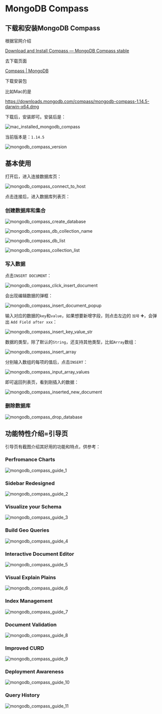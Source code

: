 # MongoDB Compass

## 下载和安装MongoDB Compass

根据官网介绍

[Download and Install Compass — MongoDB Compass stable](https://docs.mongodb.com/compass/master/install/)

去下载页面

[Compass | MongoDB](https://www.mongodb.com/products/compass)

下载安装包

比如Mac的是

https://downloads.mongodb.com/compass/mongodb-compass-1.14.5-darwin-x64.dmg

下载后，安装即可。安装后是：

![mac_installed_mongodb_compass](../../../assets/img/mac_installed_mongodb_compass.png)

当前版本是：`1.14.5`

![mongodb_compass_version](../../../assets/img/mongodb_compass_version.png)

## 基本使用

打开后，进入连接数据库页：

![mongodb_compass_connect_to_host](../../../assets/img/mongodb_compass_connect_to_host.png)

点击连接后，进入数据库列表页：

### 创建数据库和集合

![mongodb_compass_create_database](../../../assets/img/mongodb_compass_create_database.png)

![mongodb_compass_db_collection_name](../../../assets/img/mongodb_compass_db_collection_name.png)

![mongodb_compass_db_list](../../../assets/img/mongodb_compass_db_list.png)

![mongodb_compass_collection_list](../../../assets/img/mongodb_compass_collection_list.png)

### 写入数据

点击`INSERT DOCUMENT`：

![mongodb_compass_click_insert_document](../../../assets/img/mongodb_compass_click_insert_document.png)

会出现编辑数据的弹框：

![mongodb_compass_insert_document_popup](../../../assets/img/mongodb_compass_insert_document_popup.png)

输入对应的数据的`key`和`value`，如果想要新增字段，则点击左边的 `加号` ➕，会弹出 `Add Field after xxx`：

![mongodb_compass_insert_key_value_str](../../../assets/img/mongodb_compass_insert_key_value_str.png)

数据的类型，除了默认的`String`，还支持其他类型，比如`Array`数组：

![mongodb_compass_insert_array](../../../assets/img/mongodb_compass_insert_array.png)

分别输入数组的每项的值后，点击`INSERT`：

![mongodb_compass_input_array_values](../../../assets/img/mongodb_compass_input_array_values.png)

即可返回列表页，看到刚插入的数据：

![mongodb_compass_inserted_new_document](../../../assets/img/mongodb_compass_inserted_new_document.png)

### 删除数据库

![mongodb_compass_drop_database](../../../assets/img/mongodb_compass_drop_database.png)

## 功能特性介绍=引导页

引导页有截图介绍其好用的功能和特点，供参考：

### Perfromance Charts

![mongodb_compass_guide_1](../../../assets/img/mongodb_compass_guide_1.png)

### Sidebar Redesigned

![mongodb_compass_guide_2](../../../assets/img/mongodb_compass_guide_2.png)

### Visualize your Schema

![mongodb_compass_guide_3](../../../assets/img/mongodb_compass_guide_3.png)

### Build Geo Queries

![mongodb_compass_guide_4](../../../assets/img/mongodb_compass_guide_4.png)

### Interactive Document Editor

![mongodb_compass_guide_5](../../../assets/img/mongodb_compass_guide_5.png)

### Visual Explain Plains

![mongodb_compass_guide_6](../../../assets/img/mongodb_compass_guide_6.png)

### Index Management

![mongodb_compass_guide_7](../../../assets/img/mongodb_compass_guide_7.png)

### Document Validation

![mongodb_compass_guide_8](../../../assets/img/mongodb_compass_guide_8.png)

### Improved CURD

![mongodb_compass_guide_9](../../../assets/img/mongodb_compass_guide_9.png)

### Deployment Awareness

![mongodb_compass_guide_10](../../../assets/img/mongodb_compass_guide_10.png)

### Query History

![mongodb_compass_guide_11](../../../assets/img/mongodb_compass_guide_11.png)
